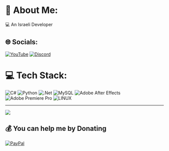 # 💫 About Me:
💻 An Israeli Developer<br>


## 🌐 Socials:
[![YouTube](https://img.shields.io/badge/YouTube-%23FF0000.svg?logo=YouTube&logoColor=white)](https://youtube.com/@zvicraftdev) [![Discord](https://img.shields.io/badge/Discord-%237289DA.svg?logo=discord&logoColor=white)](discordapp.com/users/457907727344205837) 

# 💻 Tech Stack:
![C#](https://img.shields.io/badge/c%23-%23239120.svg?style=for-the-badge&logo=c-sharp&logoColor=white)  ![Python](https://img.shields.io/badge/python-3670A0?style=for-the-badge&logo=python&logoColor=ffdd54) ![.Net](https://img.shields.io/badge/.NET-5C2D91?style=for-the-badge&logo=.net&logoColor=white) ![MySQL](https://img.shields.io/badge/mysql-%2300f.svg?style=for-the-badge&logo=mysql&logoColor=white)  ![Adobe After Effects](https://img.shields.io/badge/Adobe%20After%20Effects-9999FF.svg?style=for-the-badge&logo=Adobe%20After%20Effects&logoColor=white) ![Adobe Premiere Pro](https://img.shields.io/badge/Adobe%20Premiere%20Pro-9999FF.svg?style=for-the-badge&logo=Adobe%20Premiere%20Pro&logoColor=white) ![LINUX](https://img.shields.io/badge/Linux-FCC624?style=for-the-badge&logo=linux&logoColor=black)
<!-- # 📊 GitHub Stats:
![](https://github-readme-stats.vercel.app/api?username=zvicraft&theme=dark&hide_border=false&include_all_commits=true&count_private=true)<br/>
![](https://github-readme-streak-stats.herokuapp.com/?user=zvicraft&theme=dark&hide_border=false)<br/>
![](https://github-readme-stats.vercel.app/api/top-langs/?username=zvicraft&theme=dark&hide_border=false&include_all_commits=true&count_private=true&layout=compact)
-->
---
[![](https://visitcount.itsvg.in/api?id=zvicraft&label=Profile%20Views&color=0&pretty=true)](https://visitcount.itsvg.in)

## 💰 You can help me by Donating
  [![PayPal](https://img.shields.io/badge/PayPal-00457C?style=for-the-badge&logo=paypal&logoColor=white)](https://paypal.me/zvicraft) 

  
<!-- Proudly created with GPRM ( https://gprm.itsvg.in ) -->
